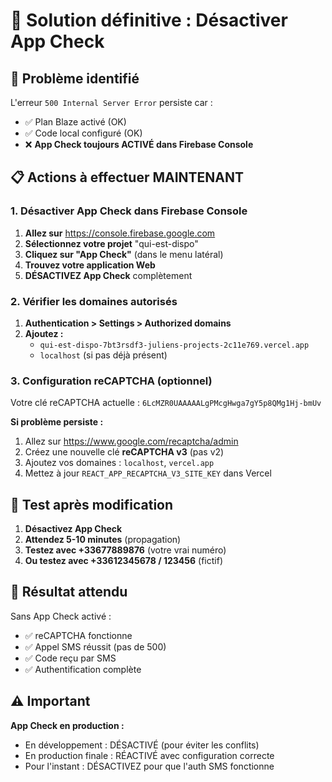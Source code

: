 # 🔧 Solution définitive : Désactiver App Check

## 🚨 Problème identifié

L'erreur `500 Internal Server Error` persiste car :

- ✅ Plan Blaze activé (OK)
- ✅ Code local configuré (OK)
- ❌ **App Check toujours ACTIVÉ dans Firebase Console**

## 📋 Actions à effectuer MAINTENANT

### 1. **Désactiver App Check dans Firebase Console**

1. **Allez sur** https://console.firebase.google.com
2. **Sélectionnez votre projet** "qui-est-dispo"
3. **Cliquez sur "App Check"** (dans le menu latéral)
4. **Trouvez votre application Web**
5. **DÉSACTIVEZ App Check** complètement

### 2. **Vérifier les domaines autorisés**

1. **Authentication > Settings > Authorized domains**
2. **Ajoutez :**
   - `qui-est-dispo-7bt3rsdf3-juliens-projects-2c11e769.vercel.app`
   - `localhost` (si pas déjà présent)

### 3. **Configuration reCAPTCHA (optionnel)**

Votre clé reCAPTCHA actuelle : `6LcMZR0UAAAAALgPMcgHwga7gY5p8QMg1Hj-bmUv`

**Si problème persiste :**

1. Allez sur https://www.google.com/recaptcha/admin
2. Créez une nouvelle clé **reCAPTCHA v3** (pas v2)
3. Ajoutez vos domaines : `localhost`, `vercel.app`
4. Mettez à jour `REACT_APP_RECAPTCHA_V3_SITE_KEY` dans Vercel

## 🧪 Test après modification

1. **Désactivez App Check**
2. **Attendez 5-10 minutes** (propagation)
3. **Testez avec +33677889876** (votre vrai numéro)
4. **Ou testez avec +33612345678 / 123456** (fictif)

## 🎯 Résultat attendu

Sans App Check activé :

- ✅ reCAPTCHA fonctionne
- ✅ Appel SMS réussit (pas de 500)
- ✅ Code reçu par SMS
- ✅ Authentification complète

## ⚠️ Important

**App Check en production :**

- En développement : DÉSACTIVÉ (pour éviter les conflits)
- En production finale : RÉACTIVÉ avec configuration correcte
- Pour l'instant : DÉSACTIVEZ pour que l'auth SMS fonctionne

